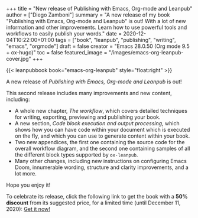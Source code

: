 +++
title = "New release of Publishing with Emacs, Org-mode and Leanpub"
author = ["Diego Zamboni"]
summary = "A new release of my book \"Publishing with Emacs, Org-mode and Leanpub\" is out! With a lot of new information and other improvements. Learn how to use powerful tools and workflows to easily publish your words."
date = 2020-12-04T10:22:00+01:00
tags = ["book", "leanpub", "publishing", "writing", "emacs", "orgmode"]
draft = false
creator = "Emacs 28.0.50 (Org mode 9.5 + ox-hugo)"
toc = false
featured_image = "/images/emacs-org-leanpub-cover.jpg"
+++

{{< leanpubbook book="emacs-org-leanpub" style="float:right" >}}

A new release of _Publishing with Emacs, Org-mode and Leanpub_ is out!

This second release includes many improvements and new content, including:

-   A whole new chapter, _The workflow_, which covers detailed techniques for writing, exporting, previewing and publishing your book.
-   A new section, _Code block execution and output processing_, which shows how you can have code within your document which is executed on the fly, and which you can use to generate content within your book.
-   Two new appendices, the first one containing the source code for the overall workflow diagram, and the second one containing samples of all the different block types supported by `ox-leanpub`.
-   Many other changes, including new instructions on configuring Emacs Doom, innumerable wording, structure and clarity improvements, and a lot more.

Hope you enjoy it!

To celebrate its release, click the following link to get the book with a **50% discount** from its suggested price, for a limited time (until December 11, 2020): [Get it now!](https://leanpub.com/emacs-org-leanpub/c/Dec2020release)
